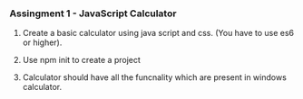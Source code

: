 ### Assingment 1 - JavaScript Calculator

1. Create a basic calculator using java script and css. (You have to use es6 or higher).

2. Use npm init to create a project

3. Calculator should have all the funcnality which are present in windows calculator.
